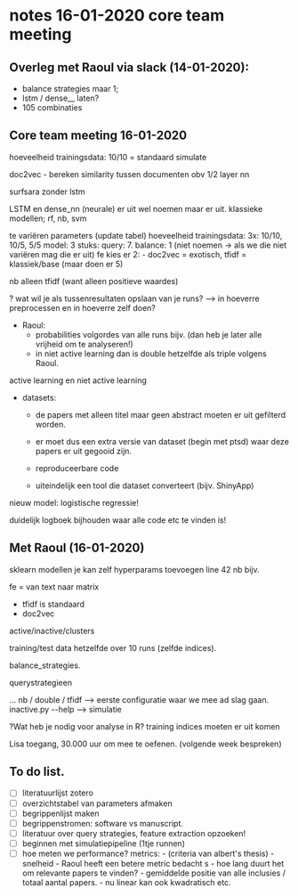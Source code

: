 
# notes 16-01-2020 core team meeting


## Overleg met Raoul via slack (14-01-2020):

- balance strategies maar 1;
- lstm / dense__ laten?
- 105 combinaties

## Core team meeting 16-01-2020
hoeveelheid trainingsdata: 10/10 = standaard simulate

doc2vec - bereken similarity tussen documenten obv 1/2 layer nn

surfsara zonder lstm

LSTM en dense_nn (neurale) er uit
wel noemen maar er uit. klassieke modellen; rf, nb, svm

te variëren parameters (update tabel)
hoeveelheid trainingsdata: 3x:  10/10, 10/5, 5/5
model: 3 stuks:
query: 7.
balance: 1 (niet noemen -> als we die niet variëren mag die er uit)
fe kies er 2: - doc2vec = exotisch, tfidf = klassiek/base (maar doen er 5)

nb alleen tfidf (want alleen positieve waardes)

? wat wil je als tussenresultaten opslaan van je runs?
--> in hoeverre preprocessen en in hoeverre zelf doen?

- Raoul:
    - probabilities volgordes van alle runs bijv. (dan heb je later alle vrijheid om te analyseren!)
    - in niet active learning dan is double hetzelfde als triple volgens Raoul.

active learning en niet active learning

- datasets:
    - de papers met alleen titel maar geen abstract moeten er uit gefilterd worden.
    - er moet dus een extra versie van dataset (begin met ptsd) waar deze papers er uit gegooid zijn.

    - reproduceerbare code
    - uiteindelijk een tool die dataset converteert (bijv. ShinyApp)

nieuw model: logistische regressie!

duidelijk logboek bijhouden waar alle code etc te vinden is!

## Met Raoul (16-01-2020)
sklearn modellen
je kan zelf hyperparams toevoegen line 42 nb bijv.

fe = van text naar matrix
  - tfidf is standaard
  - doc2vec

active/inactive/clusters

training/test data hetzelfde over 10 runs (zelfde indices).

balance_strategies.

querystrategieen

...
nb / double / tfidf --> eerste configuratie waar we mee ad slag gaan.
inactive.py --help --> simulatie


?Wat heb je nodig voor analyse in R?
  training indices moeten er uit komen

Lisa toegang, 30.000 uur om mee te oefenen. (volgende week bespreken)

## To do list.
- [ ] literatuurlijst zotero
- [ ] overzichtstabel van parameters afmaken
- [ ] begrippenlijst maken
- [ ] begrippenstromen: software vs manuscript.
- [ ] literatuur over query strategies, feature extraction opzoeken!
- [ ] beginnen met simulatiepipeline (1tje runnen)
- [ ] hoe meten we performance?
      metrics:
        - (criteria van albert's thesis)
        - snelheid
        - Raoul heeft een betere metric bedacht s
              - hoe lang duurt het om relevante papers te vinden?
              - gemiddelde positie van alle inclusies / totaal aantal papers.
              - nu linear kan ook kwadratisch etc.
